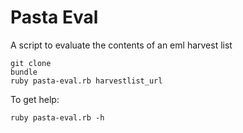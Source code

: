 Pasta Eval
=========

A script to evaluate the contents of an eml harvest list

    git clone 
    bundle
    ruby pasta-eval.rb harvestlist_url

To get help:

    ruby pasta-eval.rb -h
